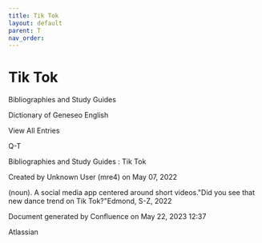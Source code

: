 ```yaml
---
title: Tik Tok
layout: default
parent: T
nav_order:
---
```


# Tik Tok

Bibliographies and Study Guides

Dictionary of Geneseo English

View All Entries

Q-T

Bibliographies and Study Guides : Tik Tok

Created by  Unknown User (mre4) on May 07, 2022

(noun). A social media app centered around short videos.&quot;Did you see that new dance trend on Tik Tok?&quot;Edmond, S-Z, 2022

Document generated by Confluence on May 22, 2023 12:37

Atlassian
